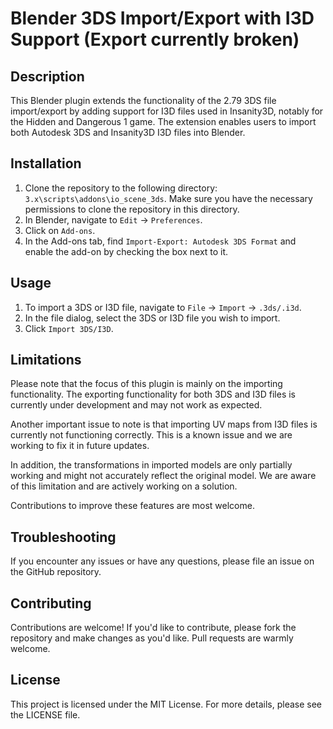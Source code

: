 # Blender 3DS Import/Export with I3D Support (Export currently broken)

## Description

This Blender plugin extends the functionality of the 2.79 3DS file import/export by adding support for I3D files used in Insanity3D, notably for the Hidden and Dangerous 1 game. The extension enables users to import both Autodesk 3DS and Insanity3D I3D files into Blender.

## Installation

1. Clone the repository to the following directory: `3.x\scripts\addons\io_scene_3ds`. Make sure you have the necessary permissions to clone the repository in this directory.
2. In Blender, navigate to `Edit` -> `Preferences`.
3. Click on `Add-ons`.
4. In the Add-ons tab, find `Import-Export: Autodesk 3DS Format` and enable the add-on by checking the box next to it.

## Usage

1. To import a 3DS or I3D file, navigate to `File` -> `Import` -> `.3ds/.i3d`.
2. In the file dialog, select the 3DS or I3D file you wish to import.
3. Click `Import 3DS/I3D`.

## Limitations

Please note that the focus of this plugin is mainly on the importing functionality. The exporting functionality for both 3DS and I3D files is currently under development and may not work as expected.

Another important issue to note is that importing UV maps from I3D files is currently not functioning correctly. This is a known issue and we are working to fix it in future updates.

In addition, the transformations in imported models are only partially working and might not accurately reflect the original model. We are aware of this limitation and are actively working on a solution.

Contributions to improve these features are most welcome.

## Troubleshooting

If you encounter any issues or have any questions, please file an issue on the GitHub repository.

## Contributing

Contributions are welcome! If you'd like to contribute, please fork the repository and make changes as you'd like. Pull requests are warmly welcome.

## License

This project is licensed under the MIT License. For more details, please see the LICENSE file.
